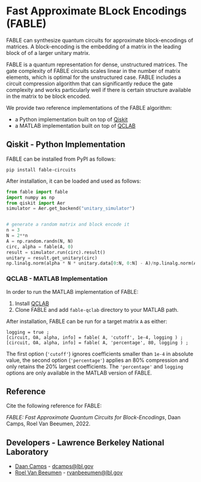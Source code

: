 # Fast Approximate BLock Encodings (FABLE)

FABLE can synthesize quantum circuits for approximate block-encodings of matrices. A block-encoding is the embedding of a matrix in the leading block of of a larger unitary matrix.

FABLE is a quantum representation for dense, unstructured matrices. The gate complexity of FABLE circuits scales linear in the number of matrix elements, which is optimal for the unstructured case. FABLE includes a circuit compression algorithm that can significantly reduce the gate complexity and works particularly well if there is certain structure available in the matrix to be block encoded.

We provide two reference implementations of the FABLE algorithm: 
* a Python implementation built on top of [Qiskit](https://qiskit.org/)
* a MATLAB implementation built on top of [QCLAB](https://github.com/QuantumComputingLab/qclab)


## Qiskit - Python Implementation

FABLE can be installed from PyPI as follows:

```
pip install fable-circuits
```

After installation, it can be loaded and used as follows:

```py
from fable import fable
import numpy as np
from qiskit import Aer
simulator = Aer.get_backend("unitary_simulator")


# generate a random matrix and block encode it
n = 3
N = 2**n
A = np.random.randn(N, N)
circ, alpha = fable(A, 0)
result = simulator.run(circ).result()
unitary = result.get_unitary(circ)
np.linalg.norm(alpha * N * unitary.data[0:N, 0:N] - A)/np.linalg.norm(A)
```

### QCLAB - MATLAB Implementation ###

In order to run the MATLAB implementation of FABLE:

1. Install [QCLAB](https://github.com/QuantumComputingLab/qclab)
2. Clone FABLE and add `fable-qclab` directory to your MATLAB path.

After installation, FABLE can be run for a target matrix `A` as either:

```
logging = true ;
[circuit, OA, alpha, info] = fable( A, 'cutoff', 1e-4, logging ) ;
[circuit, OA, alpha, info] = fable( A, 'percentage', 80, logging ) ;
```        
The first option (`'cutoff'`) ignores coefficients smaller than `1e-4` in absolute value, the second option
(`'percentage'`) applies an 80% compression and only retains the 20% largest coefficients. The `'percentage'` and `logging` options are only available in the MATLAB version of FABLE.

## Reference

Cite the following reference for FABLE:

*FABLE: Fast Approximate Quantum Circuits for Block-Encodings*, Daan Camps, Roel Van Beeumen, 2022.

## Developers - Lawrence Berkeley National Laboratory
- [Daan Camps](http://campsd.github.io/) - dcamps@lbl.gov
- [Roel Van Beeumen](http://www.roelvanbeeumen.be/) - rvanbeeumen@lbl.gov